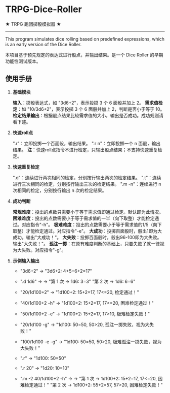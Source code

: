 # TRPG-Dice-Roller

★ TRPG 跑团掷骰模拟器 ★

------

This program simulates dice rolling based on predefined expressions, which is an early version of the Dice Roller.

本项目基于预先规定的表达式进行骰点，并输出结果。是一个 Dice Roller 的早期功能性测试版本。

## 使用手册

1. **基础模块**

    **输入**：掷骰表达式，如 "3d6+2"，表示投掷 3 个 6 面骰并加上 2。
    **需求值检定**：如 "10/3d6+2"，表示投掷 3 个 6 面骰并加上 2，判断是否小于等于 10。
    **检定结果输出**：根据骰点结果比较需求值的大小，输出是否成功。成功规则请看下述。

2. **快速roll点**

    ".r"：立即投掷一个百面骰，输出结果。
    ".r n"：立即投掷一个 n 面骰，输出结果。
    **注**：快速roll点指令不进行检定，只输出骰点结果；不支持快速重复检定。

3. **快速重复检定**

    ".d"：连续进行两次相同的检定，分别按行输出两次的检定结果。
    ".t"：连续进行三次相同的检定，分别按行输出三次的检定结果。
    ".m -n"：连续进行 n 次相同的检定，分别按行输出 n 次的检定结果。

4. **成功判断**

    **常规难度**：投出的点数只需要小于等于需求值即通过检定。默认即为此情况。
    **困难难度**：投出的点数需要小于等于需求值的一半（向下取整）才能检定通过。对应指令"-h"。
    **极难难度**：投出的点数需要小于等于需求值的1/5（向下取整）才能检定通过。对应指令"-e"。
    **大成功**：投掷百面骰时，骰出1即为大成功。输出"大成功！"。
    **大失败**：投掷百面骰时，骰出96-100即为大失败。输出"大失败！"。
    **孤注一掷**：在原有难度判断的基础上，只要失败了就一律视为大失败。对应指令"-g"。

5. **示例输入输出**

    - "3d6+2" -> "3d6+2: 4+5+6+2=17"

    - ".d 1d6" ->
        -> "第 1 次 -> 1d6: 3=3"
            "第 2 次 -> 1d6: 6=6"

    - "20/1d100+2" -> "1d100+2: 15+2=17, 17<=20, 检定通过！"

    - "40/1d100+2 -h" -> "1d100+2: 15+2=17, 17<=20, 困难检定通过！"

    - "50/1d100+2 -e" -> "1d100+2: 15+2=17, 17>10, 极难检定失败！"

    - "20/1d100 -g" -> "1d100: 50=50, 50>20, 孤注一掷失败，视为大失败！"

    - "100/1d100 -e -g" -> "1d100: 50=50, 50>20, 极难孤注一掷失败，视为大失败！"

    - ".r" -> "1d100: 50=50"

    - ".r 20" -> "1d20: 10=10"

    - ".m -2 40/1d100+2 -h" ->
         -> "第 1 次 -> 1d100+2: 15+2=17, 17<=20, 困难检定通过！"
             "第 2 次 -> 1d100+2: 55+2=57, 57>20, 困难检定失败！"
